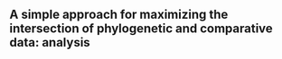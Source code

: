 ## A simple approach for maximizing the intersection of phylogenetic and comparative data: analysis
